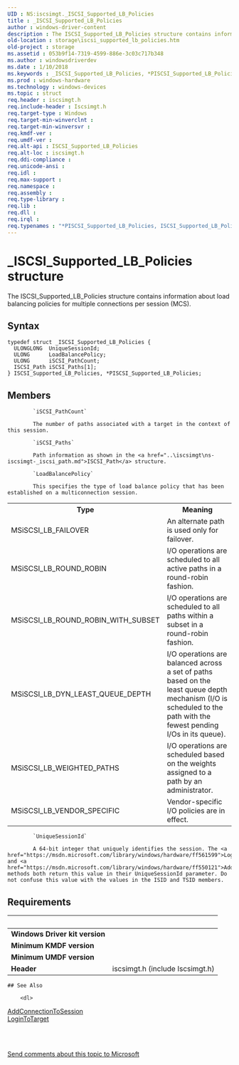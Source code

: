 ```yaml
---
UID : NS:iscsimgt._ISCSI_Supported_LB_Policies
title : _ISCSI_Supported_LB_Policies
author : windows-driver-content
description : The ISCSI_Supported_LB_Policies structure contains information about load balancing policies for multiple connections per session (MCS).
old-location : storage\iscsi_supported_lb_policies.htm
old-project : storage
ms.assetid : 053b9f14-7319-4599-886e-3c03c717b348
ms.author : windowsdriverdev
ms.date : 1/10/2018
ms.keywords : _ISCSI_Supported_LB_Policies, *PISCSI_Supported_LB_Policies, ISCSI_Supported_LB_Policies
ms.prod : windows-hardware
ms.technology : windows-devices
ms.topic : struct
req.header : iscsimgt.h
req.include-header : Iscsimgt.h
req.target-type : Windows
req.target-min-winverclnt : 
req.target-min-winversvr : 
req.kmdf-ver : 
req.umdf-ver : 
req.alt-api : ISCSI_Supported_LB_Policies
req.alt-loc : iscsimgt.h
req.ddi-compliance : 
req.unicode-ansi : 
req.idl : 
req.max-support : 
req.namespace : 
req.assembly : 
req.type-library : 
req.lib : 
req.dll : 
req.irql : 
req.typenames : "*PISCSI_Supported_LB_Policies, ISCSI_Supported_LB_Policies"
---
```


# _ISCSI_Supported_LB_Policies structure
The ISCSI_Supported_LB_Policies structure contains information about load balancing policies for multiple connections per session (MCS).

## Syntax
````
typedef struct _ISCSI_Supported_LB_Policies {
  ULONGLONG  UniqueSessionId;
  ULONG      LoadBalancePolicy;
  ULONG      iSCSI_PathCount;
  ISCSI_Path iSCSI_Paths[1];
} ISCSI_Supported_LB_Policies, *PISCSI_Supported_LB_Policies;
````

## Members

        
            `iSCSI_PathCount`

            The number of paths associated with a target in the context of this session.
        
            `iSCSI_Paths`

            Path information as shown in the <a href="..\iscsimgt\ns-iscsimgt-_iscsi_path.md">ISCSI_Path</a> structure.
        
            `LoadBalancePolicy`

            This specifies the type of load balance policy that has been established on a multiconnection session.

<table>
<tr>
<th>Type</th>
<th>Meaning</th>
</tr>
<tr>
<td>
MSiSCSI_LB_FAILOVER

</td>
<td>
An alternate path  is used only for failover.

</td>
</tr>
<tr>
<td>
MSiSCSI_LB_ROUND_ROBIN

</td>
<td>
I/O operations are scheduled to all active paths in a round-robin fashion.

</td>
</tr>
<tr>
<td>
MSiSCSI_LB_ROUND_ROBIN_WITH_SUBSET

</td>
<td>
I/O operations are scheduled to all paths within a subset in a round-robin fashion.

</td>
</tr>
<tr>
<td>
MSiSCSI_LB_DYN_LEAST_QUEUE_DEPTH

</td>
<td>
I/O operations are balanced across a set of paths based on the least queue depth mechanism (I/O is scheduled to the path with the fewest pending I/Os in its queue).

</td>
</tr>
<tr>
<td>
MSiSCSI_LB_WEIGHTED_PATHS

</td>
<td>
I/O operations are scheduled based on the weights assigned to a path by an administrator.

</td>
</tr>
<tr>
<td>
MSiSCSI_LB_VENDOR_SPECIFIC

</td>
<td>
Vendor-specific I/O policies are in effect.

</td>
</tr>
</table>
        
            `UniqueSessionId`

            A 64-bit integer that uniquely identifies the session. The <a href="https://msdn.microsoft.com/library/windows/hardware/ff561599">LoginToTarget</a> and <a href="https://msdn.microsoft.com/library/windows/hardware/ff550121">AddConnectionToSession</a> methods both return this value in their UniqueSessionId parameter. Do not confuse this value with the values in the ISID and TSID members.


## Requirements
| &nbsp; | &nbsp; |
| ---- |:---- |
| **Windows Driver kit version** |  |
| **Minimum KMDF version** |  |
| **Minimum UMDF version** |  |
| **Header** | iscsimgt.h (include Iscsimgt.h) |

    ## See Also

        <dl>
<dt>
<a href="https://msdn.microsoft.com/library/windows/hardware/ff550121">AddConnectionToSession</a>
</dt>
<dt>
<a href="https://msdn.microsoft.com/library/windows/hardware/ff561599">LoginToTarget</a>
</dt>
</dl>
 

 

<a href="mailto:wsddocfb@microsoft.com?subject=Documentation%20feedback [storage\storage]:%20ISCSI_Supported_LB_Policies structure%20 RELEASE:%20(1/10/2018)&amp;body=%0A%0APRIVACY STATEMENT%0A%0AWe use your feedback to improve the documentation. We don't use your email address for any other purpose, and we'll remove your email address from our system after the issue that you're reporting is fixed. While we're working to fix this issue, we might send you an email message to ask for more info. Later, we might also send you an email message to let you know that we've addressed your feedback.%0A%0AFor more info about Microsoft's privacy policy, see http://privacy.microsoft.com/en-us/default.aspx." title="Send comments about this topic to Microsoft">Send comments about this topic to Microsoft</a>